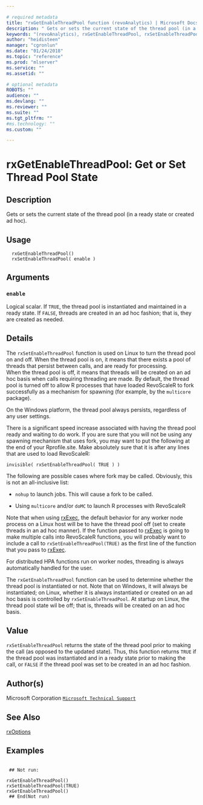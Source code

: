 ```yaml
--- 

# required metadata 
title: "rxGetEnableThreadPool function (revoAnalytics) | Microsoft Docs" 
description: " Gets or sets the current state of the thread pool (in a ready state or created ad hoc). " 
keywords: "(revoAnalytics), rxGetEnableThreadPool, rxSetEnableThreadPool, iteration" 
author: "heidisteen" 
manager: "cgronlun" 
ms.date: "01/24/2018" 
ms.topic: "reference" 
ms.prod: "mlserver" 
ms.service: "" 
ms.assetid: "" 

# optional metadata 
ROBOTS: "" 
audience: "" 
ms.devlang: "" 
ms.reviewer: "" 
ms.suite: "" 
ms.tgt_pltfrm: "" 
#ms.technology: "" 
ms.custom: "" 

--- 
```




 # rxGetEnableThreadPool:  Get or Set Thread Pool State  
 ## Description

Gets or sets the current state of the thread pool (in a ready state or created ad hoc).



 ## Usage

```   
  rxGetEnableThreadPool()
  rxSetEnableThreadPool( enable )

```

 ## Arguments



 ### `enable`
  Logical scalar. If `TRUE`, the thread pool is instantiated and maintained in a ready state. If `FALSE`, threads are created in an ad hoc fashion; that is, they are created as needed.  



 ## Details

The `rxSetEnableThreadPool` function is used on Linux to turn the thread pool on and off.  When the thread pool is on, 
it means that there exists a pool of threads that persist between calls, and are ready for processing.  
When the thread pool is off, it means that threads will be created on an ad hoc basis when calls requiring
threading are made. By default, the thread pool is turned off to allow R processes that have loaded RevoScaleR
to fork successfully as a mechanism for spawning (for example, by the `multicore` package).

On the Windows platform, the thread pool always persists, regardless of any user settings. 

There is a significant speed increase associated with having the thread pool ready and waiting to do work.  If 
you are sure that you will not be using any spawning mechanism that uses fork, you may want to put the following 
at the end of your Rprofile.site.  Make absolutely sure that it is after any lines that are used to load RevoScaleR:

` invisible( rxSetEnableThreadPool( TRUE ) ) `

The following are possible cases where fork may be called.  Obviously, this is not an all-inclusive list:



* 
  `nohup` to launch jobs.  This will cause a fork to be called.

* 
  Using `multicore` and/or `doMC` to launch R processes with RevoScaleR



Note that when using [rxExec](rxExec.md), the default behavior for any worker node process on a Linux host will be to have 
the thread pool off (set to create threads in an ad hoc manner).  If the function passed to [rxExec](rxExec.md) is going to make 
multiple calls into RevoScaleR functions, you will probably want to include a call to `rxSetEnableThreadPool(TRUE)` as
the first line of the function that you pass to [rxExec](rxExec.md).

For distributed HPA functions run on worker nodes, threading is always automatically handled for the user.

The `rxGetEnableThreadPool` function can be used to determine whether the thread pool is instantiated or not.  Note that on Windows,
it will always be instantiated; on Linux, whether it is always instantiated or created on an ad hoc basis
is controlled by `rxSetEnableThreadPool`.  At startup on Linux, the thread pool state wil be off; that is,
threads will be created on an ad hoc basis.


 ## Value

`rxSetEnableThreadPool` returns the state of the thread pool prior to making the call (as opposed to the updated state).  Thus, this function returns
`TRUE` if the thread pool was instantiated and in a ready state prior to making the call, or `FALSE` if the thread pool 
was set to be created in an ad hoc fashion. 

 ## Author(s)

Microsoft Corporation [`Microsoft Technical Support`](https://go.microsoft.com/fwlink/?LinkID=698556&clcid=0x409)



 ## See Also

[rxOptions](rxOptions.md)


 ## Examples

 ```

  ## Not run:

rxGetEnableThreadPool()
rxSetEnableThreadPool(TRUE)
rxGetEnableThreadPool()
  ## End(Not run) 
```


